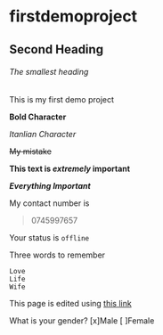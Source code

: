 # firstdemoproject

## Second Heading

###### The smallest heading

This is my first demo project

**Bold Character**

*Itanlian Character*

~~My mistake~~

**This text is *extremely* important**

***Everything Important***

My contact number is
> 0745997657

Your status is `offline`

Three words to remember
```
Love
Life
Wife
```
This page is edited using [this link](https://pages.github.com/)

What is your gender?
[x]Male
[ ]Female
